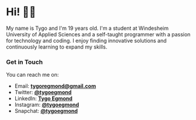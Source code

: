 # Hi! 👋🏼
My name is Tygo and I'm 19 years old. I'm a student at Windesheim University of Applied Sciences and a self-taught programmer with a passion for technology and coding. I enjoy finding innovative solutions and continuously learning to expand my skills.

### Get in Touch
You can reach me on:
- Email: **tygoregmond@gmail.com**
- Twitter: **[@tygoegmond](https://twitter.com/tygoegmond)**
- LinkedIn: **[Tygo Egmond](https://linkedin.com/in/tygoegmond/)**
- Instagram: **[@tygoegmond](https://instagram.com/tygoegmond)**
- Snapchat: **[@tygoegmond](https://www.snapchat.com/add/tygoegmond)**